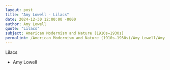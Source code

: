 ```yaml
---
layout: post
title: "Amy Lowell - Lilacs"
date: 2024-12-30 12:00:00 -0000
author: Amy Lowell
quote: "Lilacs"
subject: American Modernism and Nature (1910s–1930s)
permalink: /American Modernism and Nature (1910s–1930s)/Amy Lowell/Amy Lowell - Lilacs
---
```


Lilacs

- Amy Lowell
